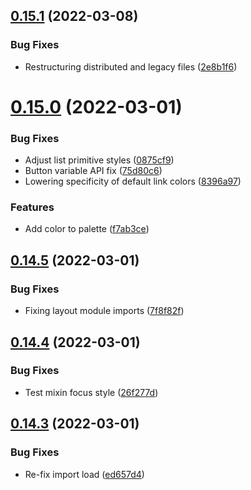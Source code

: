 ## [0.15.1](https://github.com/jacecotton/tcds/compare/v0.15.0...v0.15.1) (2022-03-08)


### Bug Fixes

* Restructuring distributed and legacy files ([2e8b1f6](https://github.com/jacecotton/tcds/commit/2e8b1f66ec6e76e3898b613629b823cf6b401daf))



# [0.15.0](https://github.com/jacecotton/tcds/compare/v0.14.5...v0.15.0) (2022-03-01)


### Bug Fixes

* Adjust list primitive styles ([0875cf9](https://github.com/jacecotton/tcds/commit/0875cf9d8d62c079ebcca7a0d2aebad50b2ee1ac))
* Button variable API fix ([75d80c6](https://github.com/jacecotton/tcds/commit/75d80c67250647318e94528c5e354f1ee2efbae7))
* Lowering specificity of default link colors ([8396a97](https://github.com/jacecotton/tcds/commit/8396a9763f4c177a8c2a68427adf433914201d1c))


### Features

* Add color to palette ([f7ab3ce](https://github.com/jacecotton/tcds/commit/f7ab3cead7f654d946d5d22e1d62062f965a7ac1))



## [0.14.5](https://github.com/jacecotton/tcds/compare/v0.14.4...v0.14.5) (2022-03-01)


### Bug Fixes

* Fixing layout module imports ([7f8f82f](https://github.com/jacecotton/tcds/commit/7f8f82f92b2a9fcfb9baa0a97a0d5c06c2be7f24))



## [0.14.4](https://github.com/jacecotton/tcds/compare/v0.14.3...v0.14.4) (2022-03-01)


### Bug Fixes

* Test mixin focus style ([26f277d](https://github.com/jacecotton/tcds/commit/26f277de44ae9ae2eb45dae55b52fd2dcdceeb4c))



## [0.14.3](https://github.com/jacecotton/tcds/compare/v0.14.2...v0.14.3) (2022-03-01)


### Bug Fixes

* Re-fix import load ([ed657d4](https://github.com/jacecotton/tcds/commit/ed657d498b6cbe18dcd31498c0c1a5f10090b730))



